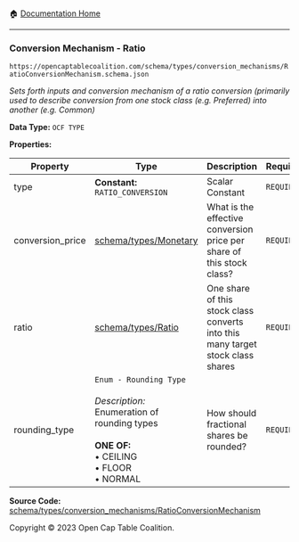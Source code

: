 :house: [Documentation Home](../../../../README.md)

---

### Conversion Mechanism - Ratio

`https://opencaptablecoalition.com/schema/types/conversion_mechanisms/RatioConversionMechanism.schema.json`

_Sets forth inputs and conversion mechanism of a ratio conversion (primarily used to describe conversion from one stock class (e.g. Preferred) into another (e.g. Common)_

**Data Type:** `OCF TYPE`

**Properties:**

| Property         | Type                                                                                                                                                       | Description                                                                     | Required   |
| ---------------- | ---------------------------------------------------------------------------------------------------------------------------------------------------------- | ------------------------------------------------------------------------------- | ---------- |
| type             | **Constant:** `RATIO_CONVERSION`                                                                                                                           | Scalar Constant                                                                 | `REQUIRED` |
| conversion_price | [schema/types/Monetary](../Monetary.md)                                                                                                                    | What is the effective conversion price per share of this stock class?           | `REQUIRED` |
| ratio            | [schema/types/Ratio](../Ratio.md)                                                                                                                          | One share of this stock class converts into this many target stock class shares | `REQUIRED` |
| rounding_type    | `Enum - Rounding Type`</br></br>_Description:_ Enumeration of rounding types</br></br>**ONE OF:** </br>&bull; CEILING </br>&bull; FLOOR </br>&bull; NORMAL | How should fractional shares be rounded?                                        | `REQUIRED` |

**Source Code:** [schema/types/conversion_mechanisms/RatioConversionMechanism](../../../../../schema/types/conversion_mechanisms/RatioConversionMechanism.schema.json)

Copyright © 2023 Open Cap Table Coalition.
